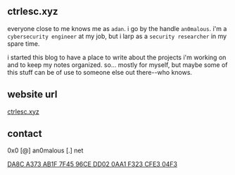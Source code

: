 ## ctrlesc.xyz

everyone close to me knows me as `adan`. i go by the handle `an0malous`. i'm a `cybersecurity engineer` at my job, but i larp as a `security researcher` in my spare time.

i started this blog to have a place to write about the projects i'm working on and to keep my notes organized. so... mostly for myself, but maybe some of this stuff can be of use to someone else out there--who knows.

## website url

[ctrlesc.xyz](https://ctrlesc.xyz)

## contact

0x0 [@] an0malous [.] net 

[DA8C A373 AB1F 7F45 96CE DD02 0AA1 F323 CFE3 04F3](https://raw.githubusercontent.com/jsalinas212/ctrlesc.xyz/main/extra/pgp)